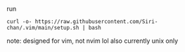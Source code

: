 run
```
curl -o- https://raw.githubusercontent.com/Siri-chan/.vim/main/setup.sh | bash
```
note: designed for vim, not nvim lol
also currently unix only
